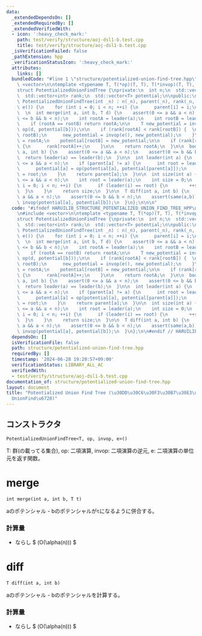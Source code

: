 ```yaml
---
data:
  _extendedDependsOn: []
  _extendedRequiredBy: []
  _extendedVerifiedWith:
  - icon: ':heavy_check_mark:'
    path: test/verify/structure/aoj-dsl1-b.test.cpp
    title: test/verify/structure/aoj-dsl1-b.test.cpp
  _isVerificationFailed: false
  _pathExtension: hpp
  _verificationStatusIcon: ':heavy_check_mark:'
  attributes:
    links: []
  bundledCode: "#line 1 \"structure/potentialized-union-find-tree.hpp\"\n\n\n\n#include\
    \ <vector>\n\ntemplate <typename T, T(*op)(T, T), T(*invop)(T, T), T(*e)()>\n\
    struct PotentializedUnionFindTree {\nprivate:\n  int n;\n  std::vector<int> parent;\n\
    \  std::vector<int> rank;\n  std::vector<T> potential;\n\npublic:\n  explicit\
    \ PotentializedUnionFindTree(int _n) : n(_n), parent(_n), rank(_n, 0), potential(_n,\
    \ e()) {\n    for (int i = 0; i < n; ++i) {\n      parent[i] = i;\n    }\n  }\n\
    \  \n  int merge(int a, int b, T d) {\n    assert(0 <= a && a < n);\n    assert(0\
    \ <= b && b < n);\n    int rootA = leader(a);\n    int rootB = leader(b);\n\n\
    \    if (rootA == rootB) return rootA;\n\n    T new_potential = invop(potential[a],\
    \ op(d, potential[b]));\n\n    if (rank[rootA] < rank[rootB]) {  \n      std::swap(rootA,\
    \ rootB);\n      new_potential = invop(e(), new_potential);\n    }\n\n    parent[rootB]\
    \ = rootA;\n    potential[rootB] = new_potential;\n\n    if (rank[rootA] == rank[rootB])\
    \ {\n      rank[rootA]++;\n    }\n\n    return rootA;\n  }\n\n  bool same(int\
    \ a, int b) {\n    assert(0 <= a && a < n);\n    assert(0 <= b && b < n);\n  \
    \  return leader(a) == leader(b);\n  }\n\n  int leader(int a) {\n    assert(0\
    \ <= a && a < n);\n    if (parent[a] != a) {\n      int root = leader(parent[a]);\n\
    \      potential[a] = op(potential[a], potential[parent[a]]);\n      parent[a]\
    \ = root;\n    }\n    return parent[a];\n  }\n\n  int size(int a) {\n    assert(0\
    \ <= a && a < n);\n    int root = leader(a);\n    int size = 0;\n    for (int\
    \ i = 0; i < n; ++i) {\n      if (leader(i) == root) {\n        ++size;\n    \
    \  }\n    }\n    return size;\n  }\n\n  T diff(int a, int b) {\n    assert(0 <=\
    \ a && a < n);\n    assert(0 <= b && b < n);\n    assert(same(a,b));\n    return\
    \ invop(potential[a], potential[b]);\n  }\n};\n\n\n"
  code: "#ifndef HARUILIB_STRUCTURE_POTENTIALIZED_UNION_FIND_TREE_HPP\n#define HARUILIB_STRUCTURE_POTENTIALIZED_UNION_FIND_TREE_HPP\n\
    \n#include <vector>\n\ntemplate <typename T, T(*op)(T, T), T(*invop)(T, T), T(*e)()>\n\
    struct PotentializedUnionFindTree {\nprivate:\n  int n;\n  std::vector<int> parent;\n\
    \  std::vector<int> rank;\n  std::vector<T> potential;\n\npublic:\n  explicit\
    \ PotentializedUnionFindTree(int _n) : n(_n), parent(_n), rank(_n, 0), potential(_n,\
    \ e()) {\n    for (int i = 0; i < n; ++i) {\n      parent[i] = i;\n    }\n  }\n\
    \  \n  int merge(int a, int b, T d) {\n    assert(0 <= a && a < n);\n    assert(0\
    \ <= b && b < n);\n    int rootA = leader(a);\n    int rootB = leader(b);\n\n\
    \    if (rootA == rootB) return rootA;\n\n    T new_potential = invop(potential[a],\
    \ op(d, potential[b]));\n\n    if (rank[rootA] < rank[rootB]) {  \n      std::swap(rootA,\
    \ rootB);\n      new_potential = invop(e(), new_potential);\n    }\n\n    parent[rootB]\
    \ = rootA;\n    potential[rootB] = new_potential;\n\n    if (rank[rootA] == rank[rootB])\
    \ {\n      rank[rootA]++;\n    }\n\n    return rootA;\n  }\n\n  bool same(int\
    \ a, int b) {\n    assert(0 <= a && a < n);\n    assert(0 <= b && b < n);\n  \
    \  return leader(a) == leader(b);\n  }\n\n  int leader(int a) {\n    assert(0\
    \ <= a && a < n);\n    if (parent[a] != a) {\n      int root = leader(parent[a]);\n\
    \      potential[a] = op(potential[a], potential[parent[a]]);\n      parent[a]\
    \ = root;\n    }\n    return parent[a];\n  }\n\n  int size(int a) {\n    assert(0\
    \ <= a && a < n);\n    int root = leader(a);\n    int size = 0;\n    for (int\
    \ i = 0; i < n; ++i) {\n      if (leader(i) == root) {\n        ++size;\n    \
    \  }\n    }\n    return size;\n  }\n\n  T diff(int a, int b) {\n    assert(0 <=\
    \ a && a < n);\n    assert(0 <= b && b < n);\n    assert(same(a,b));\n    return\
    \ invop(potential[a], potential[b]);\n  }\n};\n\n#endif // HARUILIB_STRUCTURE_POTENTIALIZED_UNION_FIND_TREE_HPP"
  dependsOn: []
  isVerificationFile: false
  path: structure/potentialized-union-find-tree.hpp
  requiredBy: []
  timestamp: '2024-06-28 19:20:57+09:00'
  verificationStatus: LIBRARY_ALL_AC
  verifiedWith:
  - test/verify/structure/aoj-dsl1-b.test.cpp
documentation_of: structure/potentialized-union-find-tree.hpp
layout: document
title: "Potentialized Union Find Tree (\u30DD\u30C6\u30F3\u30B7\u30E3\u30EB\u3064\u304D\
  UnionFind\u6728)"
---
```



## コンストラクタ

```
PotentializedUnionFindTree<T, op, invop, e>()
```
T: 群(の載ってる集合), op: 二項演算, invop: 二項演算の逆元, e: 二項演算の単位元を返す関数。

# merge

```
int merge(int a, int b, T t)
```
aのポテンシャル - bのポテンシャルが`t`になるように併合する。

### 計算量
- ならし $ (O(\alpha(n))) $

# diff 

```
T diff(int a, int b)
```
aのポテンシャル - bのポテンシャルを計算する。


### 計算量
- ならし $ (O(\alpha(n))) $

